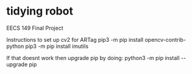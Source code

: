# tidying robot
EECS 149 Final Project

Instructions to set up cv2 for ARTag
pip3 -m pip install opencv-contrib-python
pip3 -m pip install imutils

If that doesnt work then upgrade pip by doing:
python3 -m pip install --upgrade pip
